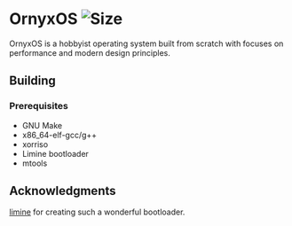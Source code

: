 OrnyxOS ![Size](https://img.shields.io/github/repo-size/oronyx/ornyx-os)
====

OrnyxOS is a hobbyist operating system built from scratch with focuses on performance and modern design principles.

## Building

### Prerequisites

- GNU Make
- x86_64-elf-gcc/g++
- xorriso
- Limine bootloader
- mtools

## Acknowledgments

[limine](https://github.com/limine-bootloader/limine) for creating such a wonderful bootloader.